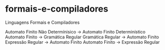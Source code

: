 # formais-e-compiladores
Linguagens Formais e Compiladores


Automato Finito Não Determínisico -> Automato Finito Determinístico
Automato Finito -> Gramática Regular
Gramática Regular -> Automato Finito
Expressão Regular -> Automato Finito
Automato Finito -> Expressão Regular
